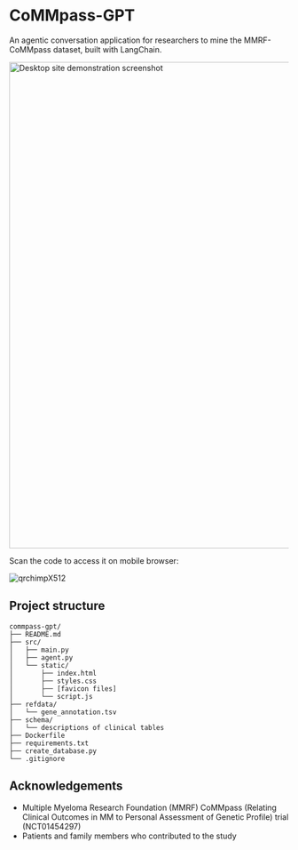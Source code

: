 # CoMMpass-GPT

An agentic conversation application for researchers to mine the MMRF-CoMMpass dataset, built with LangChain.

<img width="875" alt="Desktop site demonstration screenshot" src="https://github.com/user-attachments/assets/92959775-72aa-4aca-a0a2-3ab5051424db" />

Scan the code to access it on mobile browser:

![qrchimpX512](https://github.com/user-attachments/assets/f45a344b-4813-4c57-9664-2e0e8bbb86fe)


## Project structure

```
commpass-gpt/
├── README.md
├── src/
│   ├── main.py
│   ├── agent.py
│   └── static/
│       ├── index.html
│       ├── styles.css
│       ├── [favicon files]
│       └── script.js
├── refdata/
│   └── gene_annotation.tsv
├── schema/
│   └── descriptions of clinical tables
├── Dockerfile
├── requirements.txt
├── create_database.py
└── .gitignore
```

## Acknowledgements
- Multiple Myeloma Research Foundation (MMRF) CoMMpass (Relating Clinical Outcomes in MM to Personal Assessment of Genetic Profile) trial (NCT01454297)
- Patients and family members who contributed to the study
